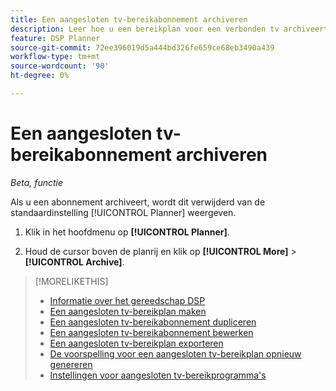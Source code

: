 ```yaml
---
title: Een aangesloten tv-bereikabonnement archiveren
description: Leer hoe u een bereikplan voor een verbonden tv archiveert.
feature: DSP Planner
source-git-commit: 72ee396019d5a444bd326fe659ce68eb3490a439
workflow-type: tm+mt
source-wordcount: '90'
ht-degree: 0%

---
```


# Een aangesloten tv-bereikabonnement archiveren

*Beta, functie*

Als u een abonnement archiveert, wordt dit verwijderd van de standaardinstelling [!UICONTROL Planner] weergeven.<!-- You can still view it by including the [!UICONTROL Status] "[!UICONTROL Archived]" in the view filter. -->

1. Klik in het hoofdmenu op **[!UICONTROL Planner]**.

1. Houd de cursor boven de planrij en klik op **[!UICONTROL More]** > **[!UICONTROL Archive]**.

>[!MORELIKETHIS]
>
>* [Informatie over het gereedschap DSP](planner-about.md)
>* [Een aangesloten tv-bereikplan maken](planner-create.md)
>* [Een aangesloten tv-bereikabonnement dupliceren](planner-duplicate.md)
>* [Een aangesloten tv-bereikabonnement bewerken](planner-edit.md)
>* [Een aangesloten tv-bereikplan exporteren](planner-export.md)
>* [De voorspelling voor een aangesloten tv-bereikplan opnieuw genereren](planner-forecast.md)
>* [Instellingen voor aangesloten tv-bereikprogramma&#39;s](planner-settings.md)
